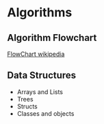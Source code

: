 # Algorithms

## Algorithm Flowchart

[FlowChart wikipedia](https://en.wikipedia.org/wiki/Flowchart)

## Data Structures

- Arrays and Lists
- Trees 
- Structs
- Classes and objects

